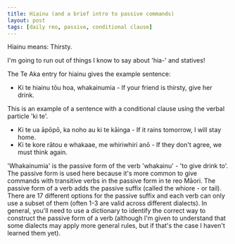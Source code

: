 ```yaml
---
title: Hiainu (and a brief intro to passive commands)
layout: post
tags: [daily reo, passive, conditional clause]
---
```


Hiainu means: Thirsty.

I'm going to run out of things I know to say about 'hia-' and statives!

The Te Aka entry for hiainu gives the example sentence:
- Ki te hiainu tōu hoa, whakainumia - If your friend is thirsty, give her drink.

This is an example of a sentence with a conditional clause using the verbal particle 'ki te'.
- Ki te ua āpōpō, ka noho au ki te kāinga - If it rains tomorrow, I will stay home.
- Ki te kore rātou e whakaae, me whiriwhiri anō - If they don't agree, we must think again.

'Whakainumia' is the passive form of the verb 'whakainu' - 'to give drink to'. The passive form is used here because it's more common to give commands with transitive verbs in the passive form in te reo Māori. The passive form of a verb adds the passive suffix (called the whiore - or tail). There are 17 different options for the passive suffix and each verb can only use a subset of them (often 1-3 are valid across different dialects). In general, you'll need to use a dictionary to identify the correct way to construct the passive form of a verb (although I'm given to understand that some dialects may apply more general rules, but if that's the case I haven't learned them yet).